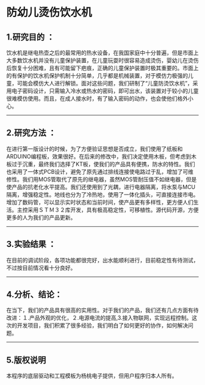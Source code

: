 # 防幼儿烫伤饮水机

## 1.研究目的 ：

饮水机是继电热壶之后的最常用的热水设备，在我国家庭中十分普遍，但是市面上大多数饮水机并没有儿童保护装置，在儿童玩耍时很容易造成烫伤，婴幼儿在烫伤后恢复十分困难，且有可能留下疤痕，正确的儿童保护装置时极其重要的。市面上的有保护的饮水机保护机制十分简单，几乎都是机械装置，对于模仿力极强的儿童，可能会模仿大人进行解锁。面对这些问题，我们研制了“儿童防烫饮水机”，采用电子密码设计，只需输入冷水或热水的密码，即可出水，该装置对于较小的儿童很难模仿使用。而且，在成人接水时，有了输入密码的动作，也会使他们格外小心。

---

## 2.研究方法 ：

在进行第一版设计的时候，为了方便验证思想是否成立，我们使用了纸板和ARDUINO编程板，效果很好。在后来的修改中，我们决定使用木板，但考虑到木板过于沉重，最终我们选择了KT板，使我们的产品具有便携，防水的特性。我们也采用了一体式PCB设计，避免了原先通过排线连接使电路过于乱，增加了可维修性。我们用MOS管取代了原先的继电器，虽然MOS管耐压值不如继电器，但是使产品的抗老化水平提高。我们还使用到了光耦，进行电器隔离，将水泵与MCU隔离，增强稳定性。地线也分为了冷热地，使用了一体化插头，可直接连接市电。增加了数码管，可以显示实时状态和当前时间，使产品更有多样性，更方便人们生活。主控采用ＳＴＭ３２库开发，具有极高稳定性，可移植性。源代码开源，方便更多的人为我们的产品更新。

---

## 3.实验结果 ：
在目前的调试阶段，各项功能都很完好，出水能顺利进行，目前稳定性有待测试，不过按目前情况看十分良好。

---

## 4.分析、结论：
在当下，我们的产品具有很高的实用性。对于我们的产品，我们还有几点方面有待改进：１.产品外观的优化，２.电源电流的提高,3.接入物联网，实现远程控制。这次的开发项目，我们积累了很多经验，我们明白了如何更好的协作，如何解决问题。

---

## 5.版权说明
本程序的底层驱动和工程模板为杨桃电子提供，但用户程序归本人所有。
